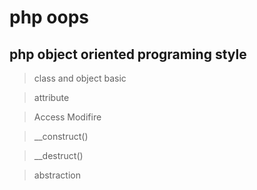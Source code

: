 # php oops

## php object oriented programing style

> class and object basic

> attribute

> Access Modifire 

> __construct()

> __destruct()

> abstraction
